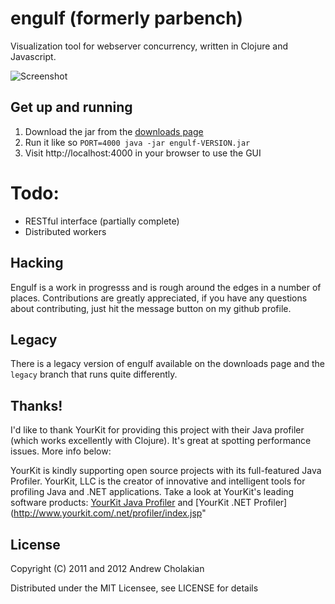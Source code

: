 # engulf (formerly parbench)

Visualization tool for webserver concurrency, written in Clojure and Javascript.

![Screenshot](https://img.skitch.com/20120211-qi1spbex2ua8wwsrkd599s1732.jpg)

## Get up and running

1. Download the jar from the [downloads page](https://github.com/andrewvc/engulf/downloads)
1. Run it like so `PORT=4000 java -jar engulf-VERSION.jar`
1. Visit http://localhost:4000 in your browser to use the GUI

# Todo:

* RESTful interface (partially complete)
* Distributed workers

## Hacking

Engulf is a work in progresss and is rough around the edges in a number of places. Contributions are greatly appreciated, if you have any questions about contributing, just hit the message button on my github profile.

## Legacy

There is a legacy version of engulf available on the downloads page and the `legacy` branch that runs quite differently.

## Thanks!
I'd like to thank YourKit for providing this project with their Java profiler (which works excellently with Clojure).
It's great at spotting performance issues. More info below:

YourKit is kindly supporting open source projects with its full-featured Java Profiler.
YourKit, LLC is the creator of innovative and intelligent tools for profiling
Java and .NET applications. Take a look at YourKit's leading software products:
[YourKit Java Profiler](http://www.yourkit.com/java/profiler/index.jsp") and
[YourKit .NET Profiler](http://www.yourkit.com/.net/profiler/index.jsp"

## License

Copyright (C) 2011 and 2012 Andrew Cholakian

Distributed under the MIT Licensee, see LICENSE for details
